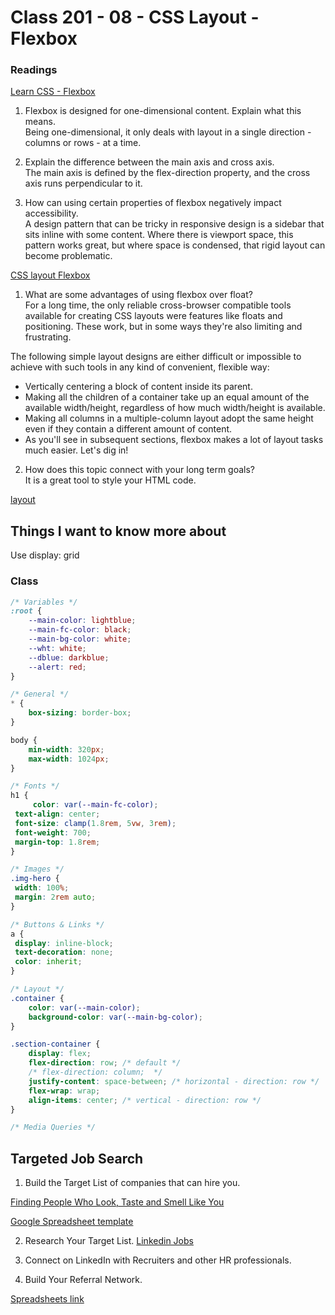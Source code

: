 # Class 201 - 08 - CSS Layout - Flexbox

### Readings

[Learn CSS - Flexbox](https://web.dev/learn/css/flexbox/)  

1. Flexbox is designed for one-dimensional content. Explain what this means.  
Being one-dimensional, it only deals with layout in a single direction - columns or rows - at a time.

2. Explain the difference between the main axis and cross axis.  
The main axis is defined by the flex-direction property, and the cross axis runs perpendicular to it.

3. How can using certain properties of flexbox negatively impact accessibility.  
A design pattern that can be tricky in responsive design is a sidebar that sits inline with some content. Where there is viewport space, this pattern works great, but where space is condensed, that rigid layout can become problematic.

[CSS layout Flexbox](https://developer.mozilla.org/en-US/docs/Learn/CSS/CSS_layout/Flexbox)  

1. What are some advantages of using flexbox over float?  
For a long time, the only reliable cross-browser compatible tools available for creating CSS layouts were features like floats and positioning. These work, but in some ways they're also limiting and frustrating.  

The following simple layout designs are either difficult or impossible to achieve with such tools in any kind of convenient, flexible way:  

- Vertically centering a block of content inside its parent.  
- Making all the children of a container take up an equal amount of the available width/height, regardless of how much width/height is available.  
- Making all columns in a multiple-column layout adopt the same height even if they contain a different amount of content.  
- As you'll see in subsequent sections, flexbox makes a lot of layout tasks much easier. Let's dig in!  

2. How does this topic connect with your long term goals?  
It is a great tool to style your HTML code.

[layout](https://web.dev/learn/css/layout/)

## Things I want to know more about

Use display: grid

### Class

```css
/* Variables */
:root {
    --main-color: lightblue;
    --main-fc-color: black;
    --main-bg-color: white;
    --wht: white;
    --dblue: darkblue;
    --alert: red;
}

/* General */
* {
    box-sizing: border-box;
}

body {
    min-width: 320px;
    max-width: 1024px;
}

/* Fonts */
h1 {
     color: var(--main-fc-color);
 text-align: center;
 font-size: clamp(1.8rem, 5vw, 3rem);
 font-weight: 700;
 margin-top: 1.8rem;
}

/* Images */
.img-hero {
 width: 100%;
 margin: 2rem auto;
}

/* Buttons & Links */
a {
 display: inline-block;
 text-decoration: none;
 color: inherit;
}

/* Layout */
.container {
    color: var(--main-color);
    background-color: var(--main-bg-color);
}

.section-container {
    display: flex;
    flex-direction: row; /* default */
    /* flex-direction: column;  */
    justify-content: space-between; /* horizontal - direction: row */
    flex-wrap: wrap;
    align-items: center; /* vertical - direction: row */
}

/* Media Queries */
```

## Targeted Job Search

1. Build the Target List of companies that can hire you.

[Finding People Who Look, Taste and Smell Like You](https://careerpivot.com/2020/find-taste-smell-like-you/?utm_content=bufferaaa3d&utm_medium=social&utm_source=twitter.com&utm_campaign=buffer)

[Google Spreadsheet template](https://docs.google.com/spreadsheets/d/1PGylOhiYIuDMLcGr6iUdMNSVwCwczWovbr1HqSRXBGA/edit#gid=0)

2. Research Your Target List.
[Linkedin Jobs](https://www.linkedin.com/jobs/)

3. Connect on LinkedIn with Recruiters and other HR professionals.

4. Build Your Referral Network.

[Spreadsheets link](https://docs.google.com/spreadsheets/d/1ADfg8EthU3ZHSLFNnBwEiGfaBsH39A_d_O17mspAh4E/edit?usp=sharing)
